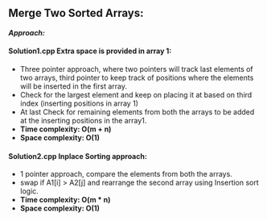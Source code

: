 ## Merge Two Sorted Arrays:

**_Approach:_**

#### Solution1.cpp Extra space is provided in array 1:

- Three pointer approach, where two pointers will track last elements of two arrays, third pointer to keep track of positions where the elements will be inserted in the first array.  
- Check for the largest element and keep on placing it at based on third index (inserting positions in array 1)
- At last Check for remaining elements from both the arrays to be added at the inserting positions in the array1.
- **Time complexity: O(m + n)** 
- **Space complexity: O(1)**

#### Solution2.cpp Inplace Sorting approach:

- 1 pointer approach, compare the elements from both the arrays.
- swap if A1[i] > A2[j] and rearrange the second array using Insertion sort logic.
- **Time complexity: O(m * n)** 
- **Space complexity: O(1)**